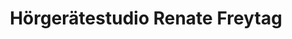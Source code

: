 ---
title: "Hörgerätestudio Renate Freytag"
url: /schneverdingen/hoergeraetestudio-renate-freytag/
shop: Hörgeräte
---
